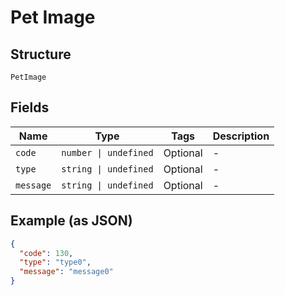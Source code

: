 
# Pet Image

## Structure

`PetImage`

## Fields

| Name | Type | Tags | Description |
|  --- | --- | --- | --- |
| `code` | `number \| undefined` | Optional | - |
| `type` | `string \| undefined` | Optional | - |
| `message` | `string \| undefined` | Optional | - |

## Example (as JSON)

```json
{
  "code": 130,
  "type": "type0",
  "message": "message0"
}
```

